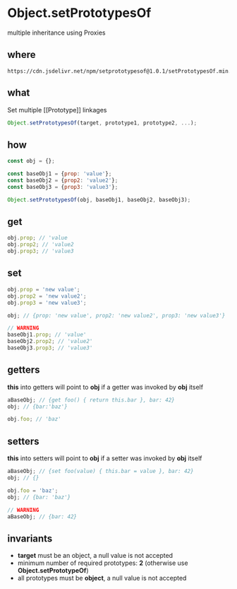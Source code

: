 # Object.setPrototypesOf
multiple inheritance using Proxies

## where
```
https://cdn.jsdelivr.net/npm/setprototypesof@1.0.1/setPrototypesOf.min.js
```

## what
Set multiple [[Prototype]] linkages
```js
Object.setPrototypesOf(target, prototype1, prototype2, ...);
```

## how
```js
const obj = {};

const baseObj1 = {prop: 'value'};
const baseObj2 = {prop2: 'value2'};
const baseObj3 = {prop3: 'value3'};

Object.setPrototypesOf(obj, baseObj1, baseObj2, baseObj3);
```

## get
```js
obj.prop; // 'value
obj.prop2; // 'value2
obj.prop3; // 'value3
```

## set
```js
obj.prop = 'new value';
obj.prop2 = 'new value2';
obj.prop3 = 'new value3';

obj; // {prop: 'new value', prop2: 'new value2', prop3: 'new value3'}

// WARNING
baseObj1.prop; // 'value'
baseObj2.prop2; // 'value2'
baseObj3.prop3; // 'value3'
```

## getters
**this** into getters will point to **obj** if a getter was invoked by **obj** itself
```js
aBaseObj; // {get foo() { return this.bar }, bar: 42}
obj; // {bar:'baz'}

obj.foo; // 'baz'
```

## setters
**this** into setters will point to **obj** if a setter was invoked by **obj** itself
```js
aBaseObj; // {set foo(value) { this.bar = value }, bar: 42}
obj; // {}

obj.foo = 'baz';
obj; // {bar: 'baz'}

// WARNING
aBaseObj; // {bar: 42}
```

## invariants
* **target** must be an object, a null value is not accepted
* minimum number of required prototypes: **2** (otherwise use **Object.setPrototypeOf**)
* all prototypes must be **object**, a null value is not accepted
